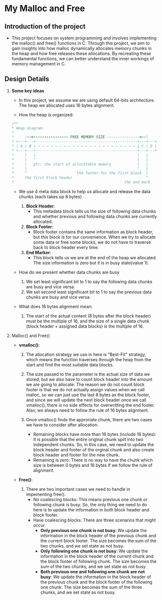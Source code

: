# My Malloc and Free
## Introduction of the project
- This project focuses on system programming and involves implementing the malloc() and free() functions in C. Through this project, we aim to gain insights into how malloc dynamically allocates memory chunks in the heap and how free releases these allocations. By recreating these fundamental functions, we can better understand the inner workings of memory management in C.

## Design Details
1. **Some key ideas**
     - In this project, we assume we are using default 64-bits architecture. The heap we allocated uses 16 bytes alignment.
     
     - How the heap is organized:
     ```C
     /**
     * Heap diagram:
     *
     *     |<<<---------------- FREE MEMORY SIZE --------------->>>|
     * +---+---+-----------------------------------------------+---+---+
     * | A | B | ~ ~ ~ ~ ~ ~ ~ ~ ~ ~ ~ ~ ~ ~ ~ ~ ~ ~ ~ ~ ~ ~ ~ | C | D |
     * +---+---+-----------------------------------------------+---+---+
     *     |   |                                               |   |
     *     |   ^                                               |   |
     *     |   ptr: the start of allocatable memory            |   |
     *     |                                                   ^   |
     *     ^                       the footer for the first block  |
     *     the first block header                                  ^
     *                                                   the end mark
     ```
     - We use 4 meta data block to help us allocate and release the data chunks (each takes up 8 bytes)
        1. **Block Header**: 
           - This metadata block tells us the size of following data chunks and whether previous and following data chunks are currently allocated.
        2. **Block Footer**:
           - Block footer contains the same information as block header, but this block is for our convenience. When we try to allocate some data or free some blocks, we do not have to traverse back to block header every time. 
        3. **End Marker**:
           - This block tells us we are at the end of the heap we allocated. The size information is zero but it is in busy state(value 1).
  
     - How do we present whether data chunks are busy
        1. We set least significant bit to 1 to say the following data chunks are busy and vice versa.
        2. We set second least significant bit to 1 to say the previous data chunks are busy and vice versa.
    
    - What does 16 bytes alignment mean:
        1. The start of the actual content (8 bytes after the block header) must be the multiple of 16, and the size of a single data chunk (block header + assigned data blocks) is the multiple of 16.
    
2. Malloc() and Free()
   - **vmalloc()**:
     1. The allocation strategy we use in here is "Best-Fit" strategy, which means the function traverses through the heap from the start and find the most suitable data blocks.
   
     2. The size passed to the parameter is the actual size of data we stored, but we also have to count block header into the amount we are going to allocate. The reason we do not count block footer is that we do not actually assign values when we call malloc, so we can just use the last 8 bytes as the block footer, and since we will update the next block header once we call vmalloc(), there is no side effects for overwritting the end footer. Also, we always need to follow the rule of 16 bytes alignment. 
     
     3. Once vmalloc() finds the approriate chunk, there are two cases we have to consider after allocation.
        - Remaining blocks have more than 16 bytes (include 16 bytes): It is possible that the entire original chunk spilt into two independent chunks. So, in this case, we need to update the block header and footer of the orginal chunk and also create block header and footer for the new chunk.  
        - Remaining is zero: There is no way to have the chunk which size is between 0 bytes and 16 bytes if we follow the rule of alignment. 
     
   - **Free()**:
     1. There are two important cases we need to handle in impementing free().
        - No coalescing blocks: This means previous one chunk or following chunk is busy. So, the only thing we need to do here is to update the information in both block header and block footer. 
        - Have coalescing blocks: There are three scenarios that might occur. 
            - **Only previous one chunk is not busy**: We update the information in the block header of the previous chunk and the current block footer. The size becomes the sum of the two chunks, and we set state as not busy.
            - **Only following one chunk is not busy**: We update the information in the block header of the current chunk and the block footer of following chunk. The size becomes the sum of the two chunks, and we set state as not busy.
            - **Both previous one and following one chunk are not busy**: We update the information in the block header of the previous chunk and the block footer of the following one chunk. The size becomes the sum of the three chunks, and we set state as not busy.
  






